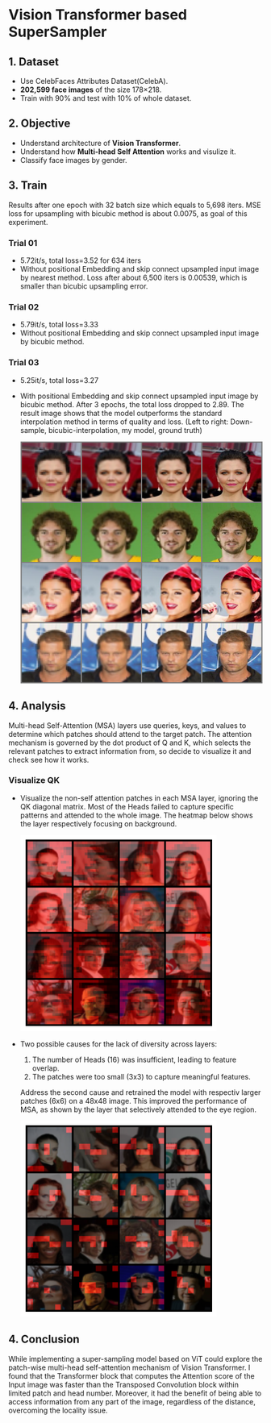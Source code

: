 # Vision Transformer based SuperSampler

## 1. Dataset
- Use CelebFaces Attributes Dataset(CelebA).
- **202,599 face images** of the size 178×218.
- Train with 90% and test with 10% of whole dataset.

## 2. Objective
- Understand architecture of **Vision Transformer**.
- Understand how **Multi-head Self Attention** works and visulize it.
- Classify face images by gender.

## 3. Train
Results after one epoch with 32 batch size which equals to 5,698 iters. MSE loss for upsampling with bicubic method is about 0.0075, as goal of this experiment.

### Trial 01
- 5.72it/s, total loss=3.52 for 634 iters
- Without positional Embedding and skip connect upsampled input image by nearest method. Loss after about 6,500 iters is 0.00539, which is smaller than bicubic upsampling error.

### Trial 02
- 5.79it/s, total loss=3.33
- Without positional Embedding and skip connect upsampled input image by bicubic method.

### Trial 03
- 5.25it/s, total loss=3.27
- With positional Embedding and skip connect upsampled input image by bicubic method. After 3 epochs, the total loss dropped to 2.89. The result image shows that the model outperforms the standard interpolation method in terms of quality and loss. (Left to right: Down-sample, bicubic-interpolation, my model, ground truth)

  ![alt text](src/result_03_1.png)

## 4. Analysis
Multi-head Self-Attention (MSA) layers use queries, keys, and values to determine which patches should attend to the target patch. The attention mechanism is governed by the dot product of Q and K, which selects the relevant patches to extract information from, so decide to visualize it and check see how it works.

### Visualize QK
- Visualize the non-self attention patches in each MSA layer, ignoring the QK diagonal matrix. Most of the Heads failed to capture specific patterns and attended to the whole image. The heatmap below shows the layer respectively focusing on background.

  ![heatmap_0](src/heatmap_0.png)

- Two possible causes for the lack of diversity across layers:
  1. The number of Heads (16) was insufficient, leading to feature overlap.
  2. The patches were too small (3x3) to capture meaningful features. 
   
   Address the second cause and retrained the model with respectiv larger patches (6x6) on a 48x48 image. This improved the performance of MSA, as shown by the layer that selectively attended to the eye region.

  ![heatmap_1](src/heatmap_1.png)

## 4. Conclusion
 While implementing a super-sampling model based on ViT could explore the patch-wise multi-head self-attention mechanism of Vision Transformer. I found that the Transformer block that computes the Attention score of the Input image was faster than the Transposed Convolution block within limited patch and head number. Moreover, it had the benefit of being able to access information from any part of the image, regardless of the distance, overcoming the locality issue.
